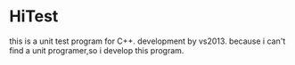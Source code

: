 # HiTest
this is a unit test program for C++.
development by vs2013.
because i can't find a unit programer,so i develop this program.
